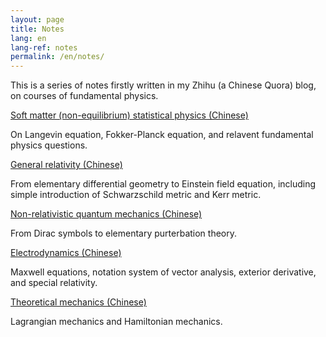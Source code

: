 ```yaml
---
layout: page
title: Notes
lang: en
lang-ref: notes
permalink: /en/notes/
---
```


This is a series of notes firstly written in my Zhihu (a Chinese Quora) blog, on courses of fundamental physics.

[Soft matter (non-equilibrium) statistical physics (Chinese)]({{site.url}}/assets/soft_matter.pdf)

On Langevin equation, Fokker-Planck equation, and relavent fundamental physics questions.

[General relativity (Chinese)]({{site.url}}/assets/general_relativity.pdf)

From elementary differential geometry to Einstein field equation, including simple introduction of Schwarzschild metric and Kerr metric.

[Non-relativistic quantum mechanics (Chinese)]({{site.url}}/assets/quantum_mechanics.pdf)

From Dirac symbols to elementary purterbation theory.

[Electrodynamics (Chinese)]({{site.url}}/assets/electrodynamics.pdf)

Maxwell equations, notation system of vector analysis, exterior derivative, and special relativity.

[Theoretical mechanics (Chinese)]({{site.url}}/assets/theoretical_mechanics.pdf)

Lagrangian mechanics and Hamiltonian mechanics.